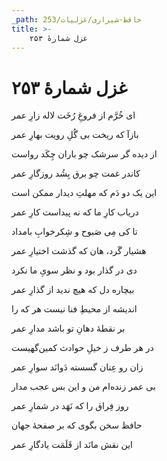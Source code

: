 ```yaml
---
_path: حافظ-شیرازی/غزلیات/253
title: >-
    غزل شمارهٔ ۲۵۳
---
```

# غزل شمارهٔ ۲۵۳

<div class="b" id="bn1"><div class="m1"><p>ای خُرَّم از فروغِ رُخَت لاله زارِ عمر</p></div>
<div class="m2"><p>بازآ که ریخت بی گُلِ رویت بهارِ عمر</p></div></div>
<div class="b" id="bn2"><div class="m1"><p>از دیده گر سرشک چو باران چِکَد رواست</p></div>
<div class="m2"><p>کاندر غمت چو برق بِشُد روزگارِ عمر</p></div></div>
<div class="b" id="bn3"><div class="m1"><p>این یک دو دَم که مهلتِ دیدار ممکن است</p></div>
<div class="m2"><p>دریاب کارِ ما که نه پیداست کارِ عمر</p></div></div>
<div class="b" id="bn4"><div class="m1"><p>تا کی مِی صَبوح و شِکرخوابِ بامداد</p></div>
<div class="m2"><p>هشیار گَرد، هان که گذشت اختیارِ عمر</p></div></div>
<div class="b" id="bn5"><div class="m1"><p>دی در گذار بود و نظر سویِ ما نکرد</p></div>
<div class="m2"><p>بیچاره دل که هیچ ندید از گذارِ عمر</p></div></div>
<div class="b" id="bn6"><div class="m1"><p>اندیشه از محیطِ فنا نیست هر که را</p></div>
<div class="m2"><p>بر نقطهٔ دهانِ تو باشد مدارِ عمر</p></div></div>
<div class="b" id="bn7"><div class="m1"><p>در هر طرف ز خیلِ حوادث کمین‌گهیست</p></div>
<div class="m2"><p>زان رو عِنان گسسته دَوانَد سوارِ عمر</p></div></div>
<div class="b" id="bn8"><div class="m1"><p>بی عمر زنده‌ام من و این بس عجب مدار</p></div>
<div class="m2"><p>روز فِراق را که نَهَد در شمارِ عمر</p></div></div>
<div class="b" id="bn9"><div class="m1"><p>حافظ سخن بگوی که بر صفحهٔ جهان</p></div>
<div class="m2"><p>این نقش مانَد از قَلَمَت یادگارِ عمر</p></div></div>
